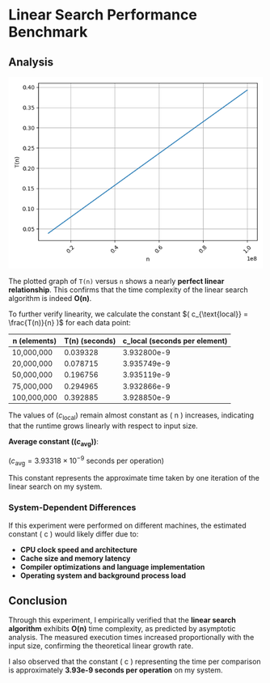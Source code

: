  # Linear Search Performance Benchmark
 
 ## Analysis
 
![plot](plot.png)
 
 The plotted graph of `T(n)` versus `n` shows a nearly **perfect linear relationship**.
 This confirms that the time complexity of the linear search algorithm is indeed **O(n)**.
 
 To further verify linearity, we calculate the constant $( c_{\text{local}} = \frac{T(n)}{n} )$ for each data point:
 
 | n (elements) | T(n) (seconds) | c_local (seconds per element) |
 | ------------ | -------------- | ----------------------------- |
 | 10,000,000   | 0.039328       | 3.932800e-9                   |
 | 20,000,000   | 0.078715       | 3.935749e-9                   |
 | 50,000,000   | 0.196756       | 3.935119e-9                   |
 | 75,000,000   | 0.294965       | 3.932866e-9                   |
 | 100,000,000  | 0.392885       | 3.928850e-9                   |
 
 The values of $( c_{\text{local}} )$ remain almost constant as ( n ) increases, indicating that the runtime grows linearly with respect to input size.
 
 **Average constant $(( c_{\text{avg}} ))$**:
 
$( c_{\text{avg}} = 3.93318 \times 10^{-9} \text{ seconds per operation} )$
 
 This constant represents the approximate time taken by one iteration of the linear search on my system.
 
 ### System-Dependent Differences
 
 If this experiment were performed on different machines, the estimated constant ( c ) would likely differ due to:
 
 * **CPU clock speed and architecture**
 * **Cache size and memory latency**
 * **Compiler optimizations and language implementation**
 * **Operating system and background process load**
 
 ## Conclusion
 
 Through this experiment, I empirically verified that the **linear search algorithm** exhibits **O(n)** time complexity, as predicted by asymptotic analysis.
 The measured execution times increased proportionally with the input size, confirming the theoretical linear growth rate.
 
 I also observed that the constant ( c ) representing the time per comparison is approximately **3.93e-9 seconds per operation** on my system.
